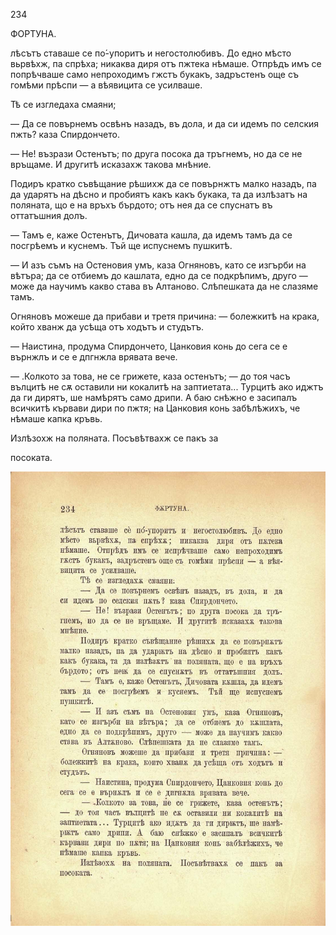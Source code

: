 ﻿234

ФОРТУНА.

лѣсътъ ставаше се по́-упоритъ и негостолюбивъ. До едно мѣсто вьрвѣхж, па спрѣха; никаква диря отъ пжтека нѣмаше. Отпрѣдъ имъ се попрѣчваше само непроходимъ гжстъ букакъ, задръстенъ още съ гомѣми прѣспи — а вѣявицита се усилваше.

Тѣ се изгледаха смаяни;

— Да се повърнемъ освѣнъ назадъ, въ дола, и да си идемъ по селския пжть? каза Спирдончето.

— Не! възрази Остенътъ; по друга посока да тръгнемъ, но да се не връщаме. И другитѣ исказахж такова мнѣние.

Подиръ кратко съвѣщание рѣшихж да се повърнжтъ малко назадъ, па да ударятъ на дѣсно и пробиятъ какъ какъ букака, та да излѣзатъ на поляната, що е на връхъ бърдото; отъ нея да се спуснатъ въ оттатъшния долъ.

— Тамъ е, каже Остенътъ, Дичовата кашла, да идемъ тамъ да се посгрѣемъ и куснемъ. Тъй ще испуснемъ пушкитѣ.

— И азъ съмъ на Остеновия умъ, каза Огняновъ, като се изгърби на вѣтъра; да се отбиемъ до кашлата, едно да се подкрѣпимъ, друго — може да научимъ какво става въ Алтаново. Слѣпешката да не слазяме тамъ.

Огняновъ можеше да прибави и третя причина: — болежкитѣ на крака, който хванж да усѣща отъ ходътъ и студътъ.

— Наистина, продума Спирдончето, Цанковия конь до сега се е върнжлъ и се е дпгнжла врявата вече.

— .Колкото за това, не се грижете, каза остенътъ; — до тоя часъ вълцитѣ не сѫ оставили ни кокалитѣ на заптиетата... Турцитѣ ако иджтъ да ги дирятъ, ше намѣрятъ само дрипи. А баю снѣжно е засипалъ всичкитѣ кървави дири по пжтя; на Цанковия конь забѣлѣжихъ, че нѣмаше капка кръвь.

Излѣзохж на поляната. Посъвѣтвахж се пакъ за

посоката.

![original](images/265.jpg)

